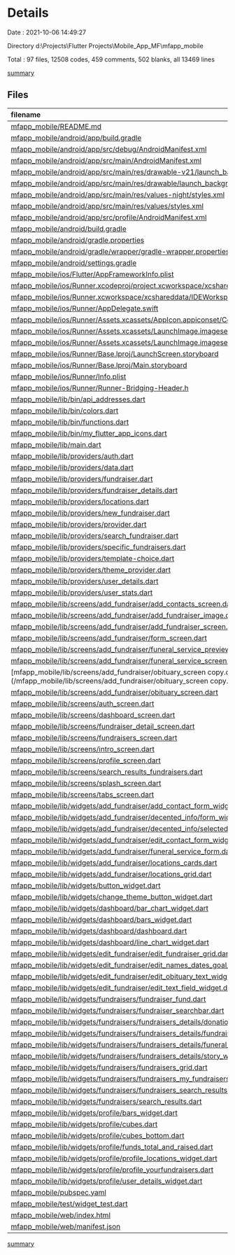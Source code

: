# Details

Date : 2021-10-06 14:49:27

Directory d:\Projects\Flutter Projects\Mobile_App_MF\mfapp_mobile

Total : 97 files,  12508 codes, 459 comments, 502 blanks, all 13469 lines

[summary](results.md)

## Files
| filename | language | code | comment | blank | total |
| :--- | :--- | ---: | ---: | ---: | ---: |
| [mfapp_mobile/README.md](/mfapp_mobile/README.md) | Markdown | 10 | 0 | 7 | 17 |
| [mfapp_mobile/android/app/build.gradle](/mfapp_mobile/android/app/build.gradle) | Groovy | 46 | 3 | 11 | 60 |
| [mfapp_mobile/android/app/src/debug/AndroidManifest.xml](/mfapp_mobile/android/app/src/debug/AndroidManifest.xml) | XML | 4 | 3 | 1 | 8 |
| [mfapp_mobile/android/app/src/main/AndroidManifest.xml](/mfapp_mobile/android/app/src/main/AndroidManifest.xml) | XML | 31 | 11 | 1 | 43 |
| [mfapp_mobile/android/app/src/main/res/drawable-v21/launch_background.xml](/mfapp_mobile/android/app/src/main/res/drawable-v21/launch_background.xml) | XML | 4 | 7 | 2 | 13 |
| [mfapp_mobile/android/app/src/main/res/drawable/launch_background.xml](/mfapp_mobile/android/app/src/main/res/drawable/launch_background.xml) | XML | 4 | 7 | 2 | 13 |
| [mfapp_mobile/android/app/src/main/res/values-night/styles.xml](/mfapp_mobile/android/app/src/main/res/values-night/styles.xml) | XML | 9 | 9 | 1 | 19 |
| [mfapp_mobile/android/app/src/main/res/values/styles.xml](/mfapp_mobile/android/app/src/main/res/values/styles.xml) | XML | 9 | 9 | 1 | 19 |
| [mfapp_mobile/android/app/src/profile/AndroidManifest.xml](/mfapp_mobile/android/app/src/profile/AndroidManifest.xml) | XML | 4 | 3 | 1 | 8 |
| [mfapp_mobile/android/build.gradle](/mfapp_mobile/android/build.gradle) | Groovy | 27 | 0 | 5 | 32 |
| [mfapp_mobile/android/gradle.properties](/mfapp_mobile/android/gradle.properties) | Properties | 3 | 0 | 1 | 4 |
| [mfapp_mobile/android/gradle/wrapper/gradle-wrapper.properties](/mfapp_mobile/android/gradle/wrapper/gradle-wrapper.properties) | Properties | 5 | 1 | 1 | 7 |
| [mfapp_mobile/android/settings.gradle](/mfapp_mobile/android/settings.gradle) | Groovy | 8 | 0 | 4 | 12 |
| [mfapp_mobile/ios/Flutter/AppFrameworkInfo.plist](/mfapp_mobile/ios/Flutter/AppFrameworkInfo.plist) | XML | 26 | 0 | 1 | 27 |
| [mfapp_mobile/ios/Runner.xcodeproj/project.xcworkspace/xcshareddata/IDEWorkspaceChecks.plist](/mfapp_mobile/ios/Runner.xcodeproj/project.xcworkspace/xcshareddata/IDEWorkspaceChecks.plist) | XML | 8 | 0 | 1 | 9 |
| [mfapp_mobile/ios/Runner.xcworkspace/xcshareddata/IDEWorkspaceChecks.plist](/mfapp_mobile/ios/Runner.xcworkspace/xcshareddata/IDEWorkspaceChecks.plist) | XML | 8 | 0 | 1 | 9 |
| [mfapp_mobile/ios/Runner/AppDelegate.swift](/mfapp_mobile/ios/Runner/AppDelegate.swift) | Swift | 12 | 0 | 2 | 14 |
| [mfapp_mobile/ios/Runner/Assets.xcassets/AppIcon.appiconset/Contents.json](/mfapp_mobile/ios/Runner/Assets.xcassets/AppIcon.appiconset/Contents.json) | JSON | 122 | 0 | 1 | 123 |
| [mfapp_mobile/ios/Runner/Assets.xcassets/LaunchImage.imageset/Contents.json](/mfapp_mobile/ios/Runner/Assets.xcassets/LaunchImage.imageset/Contents.json) | JSON | 23 | 0 | 1 | 24 |
| [mfapp_mobile/ios/Runner/Assets.xcassets/LaunchImage.imageset/README.md](/mfapp_mobile/ios/Runner/Assets.xcassets/LaunchImage.imageset/README.md) | Markdown | 3 | 0 | 2 | 5 |
| [mfapp_mobile/ios/Runner/Base.lproj/LaunchScreen.storyboard](/mfapp_mobile/ios/Runner/Base.lproj/LaunchScreen.storyboard) | XML | 36 | 1 | 1 | 38 |
| [mfapp_mobile/ios/Runner/Base.lproj/Main.storyboard](/mfapp_mobile/ios/Runner/Base.lproj/Main.storyboard) | XML | 25 | 1 | 1 | 27 |
| [mfapp_mobile/ios/Runner/Info.plist](/mfapp_mobile/ios/Runner/Info.plist) | XML | 49 | 0 | 1 | 50 |
| [mfapp_mobile/ios/Runner/Runner-Bridging-Header.h](/mfapp_mobile/ios/Runner/Runner-Bridging-Header.h) | C++ | 1 | 0 | 1 | 2 |
| [mfapp_mobile/lib/bin/api_addresses.dart](/mfapp_mobile/lib/bin/api_addresses.dart) | Dart | 16 | 0 | 1 | 17 |
| [mfapp_mobile/lib/bin/colors.dart](/mfapp_mobile/lib/bin/colors.dart) | Dart | 16 | 2 | 2 | 20 |
| [mfapp_mobile/lib/bin/functions.dart](/mfapp_mobile/lib/bin/functions.dart) | Dart | 58 | 0 | 7 | 65 |
| [mfapp_mobile/lib/bin/my_flutter_app_icons.dart](/mfapp_mobile/lib/bin/my_flutter_app_icons.dart) | Dart | 16 | 0 | 4 | 20 |
| [mfapp_mobile/lib/main.dart](/mfapp_mobile/lib/main.dart) | Dart | 112 | 3 | 6 | 121 |
| [mfapp_mobile/lib/providers/auth.dart](/mfapp_mobile/lib/providers/auth.dart) | Dart | 72 | 5 | 9 | 86 |
| [mfapp_mobile/lib/providers/data.dart](/mfapp_mobile/lib/providers/data.dart) | Dart | 13 | 2 | 4 | 19 |
| [mfapp_mobile/lib/providers/fundraiser.dart](/mfapp_mobile/lib/providers/fundraiser.dart) | Dart | 67 | 0 | 7 | 74 |
| [mfapp_mobile/lib/providers/fundraiser_details.dart](/mfapp_mobile/lib/providers/fundraiser_details.dart) | Dart | 188 | 1 | 9 | 198 |
| [mfapp_mobile/lib/providers/locations.dart](/mfapp_mobile/lib/providers/locations.dart) | Dart | 69 | 26 | 4 | 99 |
| [mfapp_mobile/lib/providers/new_fundraiser.dart](/mfapp_mobile/lib/providers/new_fundraiser.dart) | Dart | 168 | 16 | 10 | 194 |
| [mfapp_mobile/lib/providers/provider.dart](/mfapp_mobile/lib/providers/provider.dart) | Dart | 133 | 16 | 15 | 164 |
| [mfapp_mobile/lib/providers/search_fundraiser.dart](/mfapp_mobile/lib/providers/search_fundraiser.dart) | Dart | 36 | 0 | 4 | 40 |
| [mfapp_mobile/lib/providers/specific_fundraisers.dart](/mfapp_mobile/lib/providers/specific_fundraisers.dart) | Dart | 39 | 0 | 4 | 43 |
| [mfapp_mobile/lib/providers/template-choice.dart](/mfapp_mobile/lib/providers/template-choice.dart) | Dart | 44 | 0 | 4 | 48 |
| [mfapp_mobile/lib/providers/theme_provider.dart](/mfapp_mobile/lib/providers/theme_provider.dart) | Dart | 19 | 0 | 6 | 25 |
| [mfapp_mobile/lib/providers/user_details.dart](/mfapp_mobile/lib/providers/user_details.dart) | Dart | 38 | 0 | 3 | 41 |
| [mfapp_mobile/lib/providers/user_stats.dart](/mfapp_mobile/lib/providers/user_stats.dart) | Dart | 135 | 0 | 9 | 144 |
| [mfapp_mobile/lib/screens/add_fundraiser/add_contacts_screen.dart](/mfapp_mobile/lib/screens/add_fundraiser/add_contacts_screen.dart) | Dart | 379 | 0 | 4 | 383 |
| [mfapp_mobile/lib/screens/add_fundraiser/add_fundraiser_image.dart](/mfapp_mobile/lib/screens/add_fundraiser/add_fundraiser_image.dart) | Dart | 208 | 1 | 8 | 217 |
| [mfapp_mobile/lib/screens/add_fundraiser/add_fundraiser_screen.dart](/mfapp_mobile/lib/screens/add_fundraiser/add_fundraiser_screen.dart) | Dart | 62 | 0 | 6 | 68 |
| [mfapp_mobile/lib/screens/add_fundraiser/form_screen.dart](/mfapp_mobile/lib/screens/add_fundraiser/form_screen.dart) | Dart | 55 | 0 | 4 | 59 |
| [mfapp_mobile/lib/screens/add_fundraiser/funeral_service_preview_screen.dart](/mfapp_mobile/lib/screens/add_fundraiser/funeral_service_preview_screen.dart) | Dart | 387 | 1 | 7 | 395 |
| [mfapp_mobile/lib/screens/add_fundraiser/funeral_service_screen.dart](/mfapp_mobile/lib/screens/add_fundraiser/funeral_service_screen.dart) | Dart | 38 | 0 | 4 | 42 |
| [mfapp_mobile/lib/screens/add_fundraiser/obituary_screen copy.dart](/mfapp_mobile/lib/screens/add_fundraiser/obituary_screen copy.dart) | Dart | 1,108 | 23 | 7 | 1,138 |
| [mfapp_mobile/lib/screens/add_fundraiser/obituary_screen.dart](/mfapp_mobile/lib/screens/add_fundraiser/obituary_screen.dart) | Dart | 1,042 | 1 | 7 | 1,050 |
| [mfapp_mobile/lib/screens/auth_screen.dart](/mfapp_mobile/lib/screens/auth_screen.dart) | Dart | 303 | 3 | 15 | 321 |
| [mfapp_mobile/lib/screens/dashboard_screen.dart](/mfapp_mobile/lib/screens/dashboard_screen.dart) | Dart | 99 | 13 | 10 | 122 |
| [mfapp_mobile/lib/screens/fundraiser_detail_screen.dart](/mfapp_mobile/lib/screens/fundraiser_detail_screen.dart) | Dart | 80 | 0 | 8 | 88 |
| [mfapp_mobile/lib/screens/fundraisers_screen.dart](/mfapp_mobile/lib/screens/fundraisers_screen.dart) | Dart | 87 | 11 | 9 | 107 |
| [mfapp_mobile/lib/screens/intro_screen.dart](/mfapp_mobile/lib/screens/intro_screen.dart) | Dart | 89 | 2 | 7 | 98 |
| [mfapp_mobile/lib/screens/profile_screen.dart](/mfapp_mobile/lib/screens/profile_screen.dart) | Dart | 90 | 1 | 9 | 100 |
| [mfapp_mobile/lib/screens/search_results_fundraisers.dart](/mfapp_mobile/lib/screens/search_results_fundraisers.dart) | Dart | 38 | 0 | 6 | 44 |
| [mfapp_mobile/lib/screens/splash_screen.dart](/mfapp_mobile/lib/screens/splash_screen.dart) | Dart | 15 | 0 | 2 | 17 |
| [mfapp_mobile/lib/screens/tabs_screen.dart](/mfapp_mobile/lib/screens/tabs_screen.dart) | Dart | 155 | 16 | 9 | 180 |
| [mfapp_mobile/lib/widgets/add_fundraiser/add_contact_form_widget.dart](/mfapp_mobile/lib/widgets/add_fundraiser/add_contact_form_widget.dart) | Dart | 514 | 0 | 5 | 519 |
| [mfapp_mobile/lib/widgets/add_fundraiser/decented_info/form_widget.dart](/mfapp_mobile/lib/widgets/add_fundraiser/decented_info/form_widget.dart) | Dart | 518 | 0 | 9 | 527 |
| [mfapp_mobile/lib/widgets/add_fundraiser/decented_info/selected_location_widget.dart](/mfapp_mobile/lib/widgets/add_fundraiser/decented_info/selected_location_widget.dart) | Dart | 30 | 3 | 5 | 38 |
| [mfapp_mobile/lib/widgets/add_fundraiser/edit_contact_form_widget.dart](/mfapp_mobile/lib/widgets/add_fundraiser/edit_contact_form_widget.dart) | Dart | 413 | 1 | 5 | 419 |
| [mfapp_mobile/lib/widgets/add_fundraiser/funeral_service_form.dart](/mfapp_mobile/lib/widgets/add_fundraiser/funeral_service_form.dart) | Dart | 366 | 1 | 8 | 375 |
| [mfapp_mobile/lib/widgets/add_fundraiser/locations_cards.dart](/mfapp_mobile/lib/widgets/add_fundraiser/locations_cards.dart) | Dart | 106 | 1 | 5 | 112 |
| [mfapp_mobile/lib/widgets/add_fundraiser/locations_grid.dart](/mfapp_mobile/lib/widgets/add_fundraiser/locations_grid.dart) | Dart | 42 | 1 | 6 | 49 |
| [mfapp_mobile/lib/widgets/button_widget.dart](/mfapp_mobile/lib/widgets/button_widget.dart) | Dart | 26 | 0 | 4 | 30 |
| [mfapp_mobile/lib/widgets/change_theme_button_widget.dart](/mfapp_mobile/lib/widgets/change_theme_button_widget.dart) | Dart | 16 | 0 | 4 | 20 |
| [mfapp_mobile/lib/widgets/dashboard/bar_chart_widget.dart](/mfapp_mobile/lib/widgets/dashboard/bar_chart_widget.dart) | Dart | 109 | 51 | 11 | 171 |
| [mfapp_mobile/lib/widgets/dashboard/bars_widget.dart](/mfapp_mobile/lib/widgets/dashboard/bars_widget.dart) | Dart | 71 | 0 | 3 | 74 |
| [mfapp_mobile/lib/widgets/dashboard/dashboard.dart](/mfapp_mobile/lib/widgets/dashboard/dashboard.dart) | Dart | 199 | 38 | 7 | 244 |
| [mfapp_mobile/lib/widgets/dashboard/line_chart_widget.dart](/mfapp_mobile/lib/widgets/dashboard/line_chart_widget.dart) | Dart | 120 | 1 | 8 | 129 |
| [mfapp_mobile/lib/widgets/edit_fundraiser/edit_fundraiser_grid.dart](/mfapp_mobile/lib/widgets/edit_fundraiser/edit_fundraiser_grid.dart) | Dart | 650 | 1 | 11 | 662 |
| [mfapp_mobile/lib/widgets/edit_fundraiser/edit_names_dates_goal_widget.dart](/mfapp_mobile/lib/widgets/edit_fundraiser/edit_names_dates_goal_widget.dart) | Dart | 58 | 0 | 5 | 63 |
| [mfapp_mobile/lib/widgets/edit_fundraiser/edit_obituary_text_widget.dart](/mfapp_mobile/lib/widgets/edit_fundraiser/edit_obituary_text_widget.dart) | Dart | 999 | 2 | 7 | 1,008 |
| [mfapp_mobile/lib/widgets/edit_fundraiser/edit_text_field_widget.dart](/mfapp_mobile/lib/widgets/edit_fundraiser/edit_text_field_widget.dart) | Dart | 56 | 0 | 5 | 61 |
| [mfapp_mobile/lib/widgets/fundraisers/fundraiser_fund.dart](/mfapp_mobile/lib/widgets/fundraisers/fundraiser_fund.dart) | Dart | 157 | 28 | 5 | 190 |
| [mfapp_mobile/lib/widgets/fundraisers/fundraiser_searchbar.dart](/mfapp_mobile/lib/widgets/fundraisers/fundraiser_searchbar.dart) | Dart | 56 | 0 | 3 | 59 |
| [mfapp_mobile/lib/widgets/fundraisers/fundraisers_details/donations.dart](/mfapp_mobile/lib/widgets/fundraisers/fundraisers_details/donations.dart) | Dart | 212 | 0 | 6 | 218 |
| [mfapp_mobile/lib/widgets/fundraisers/fundraisers_details/fundraisers_details_view.dart](/mfapp_mobile/lib/widgets/fundraisers/fundraisers_details/fundraisers_details_view.dart) | Dart | 212 | 1 | 4 | 217 |
| [mfapp_mobile/lib/widgets/fundraisers/fundraisers_details/funeral_services.dart](/mfapp_mobile/lib/widgets/fundraisers/fundraisers_details/funeral_services.dart) | Dart | 218 | 12 | 7 | 237 |
| [mfapp_mobile/lib/widgets/fundraisers/fundraisers_details/story_widget.dart](/mfapp_mobile/lib/widgets/fundraisers/fundraisers_details/story_widget.dart) | Dart | 55 | 0 | 5 | 60 |
| [mfapp_mobile/lib/widgets/fundraisers/fundraisers_grid.dart](/mfapp_mobile/lib/widgets/fundraisers/fundraisers_grid.dart) | Dart | 110 | 23 | 5 | 138 |
| [mfapp_mobile/lib/widgets/fundraisers/fundraisers_my_fundraisers.dart](/mfapp_mobile/lib/widgets/fundraisers/fundraisers_my_fundraisers.dart) | Dart | 151 | 0 | 7 | 158 |
| [mfapp_mobile/lib/widgets/fundraisers/fundraisers_search_results.dart](/mfapp_mobile/lib/widgets/fundraisers/fundraisers_search_results.dart) | Dart | 156 | 27 | 4 | 187 |
| [mfapp_mobile/lib/widgets/fundraisers/search_results.dart](/mfapp_mobile/lib/widgets/fundraisers/search_results.dart) | Dart | 73 | 2 | 5 | 80 |
| [mfapp_mobile/lib/widgets/profile/bars_widget.dart](/mfapp_mobile/lib/widgets/profile/bars_widget.dart) | Dart | 67 | 1 | 3 | 71 |
| [mfapp_mobile/lib/widgets/profile/cubes.dart](/mfapp_mobile/lib/widgets/profile/cubes.dart) | Dart | 67 | 0 | 5 | 72 |
| [mfapp_mobile/lib/widgets/profile/cubes_bottom.dart](/mfapp_mobile/lib/widgets/profile/cubes_bottom.dart) | Dart | 46 | 1 | 5 | 52 |
| [mfapp_mobile/lib/widgets/profile/funds_total_and_raised.dart](/mfapp_mobile/lib/widgets/profile/funds_total_and_raised.dart) | Dart | 97 | 0 | 5 | 102 |
| [mfapp_mobile/lib/widgets/profile/profile_locations_widget.dart](/mfapp_mobile/lib/widgets/profile/profile_locations_widget.dart) | Dart | 95 | 0 | 6 | 101 |
| [mfapp_mobile/lib/widgets/profile/profile_yourfundraisers.dart](/mfapp_mobile/lib/widgets/profile/profile_yourfundraisers.dart) | Dart | 166 | 0 | 5 | 171 |
| [mfapp_mobile/lib/widgets/profile/user_details_widget.dart](/mfapp_mobile/lib/widgets/profile/user_details_widget.dart) | Dart | 203 | 1 | 5 | 209 |
| [mfapp_mobile/pubspec.yaml](/mfapp_mobile/pubspec.yaml) | YAML | 60 | 40 | 15 | 115 |
| [mfapp_mobile/test/widget_test.dart](/mfapp_mobile/test/widget_test.dart) | Dart | 14 | 10 | 7 | 31 |
| [mfapp_mobile/web/index.html](/mfapp_mobile/web/index.html) | HTML | 26 | 15 | 5 | 46 |
| [mfapp_mobile/web/manifest.json](/mfapp_mobile/web/manifest.json) | JSON | 23 | 0 | 1 | 24 |

[summary](results.md)